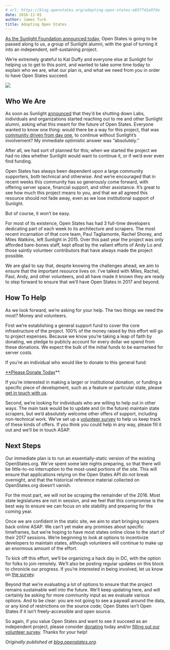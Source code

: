```yaml
---
# url: https://blog.openstates.org/adopting-open-states-e837741e97da
date: 2016-11-01
author: James Turk
title: Adopting Open States
---
```


[As the Sunlight Foundation announced today](https://sunlightfoundation.com/blog/2016/11/01/sunlight-labs-update-nonprofits-step-up-to-preserve-tools-for-transparency), Open States is going to be passed along to us, a group of Sunlight alumni, with the goal of turning it into an independent, self-sustaining project.

We’re extremely grateful to Kat Duffy and everyone else at Sunlight for helping us to get to this point, and wanted to take some time today to explain who we are, what our plan is, and what we need from you in order to have Open States succeed.

![](/img/old/8xjFwKBCmfZRAdgcwLImJQ.png)

## Who We Are

As soon as Sunlight [announced](https://sunlightfoundation.com/blog/2016/09/21/whats-next-for-sunlight-labs/) that they’d be shutting down Labs, individuals and organizations started reaching out to me and other Sunlight alumni, asking what this meant for the future of Open States. Everyone wanted to know one thing: would there be a way for this project, that was [community driven from day one](https://sunlightfoundation.com/blog/2009/02/26/fifty-state-project/), to continue without Sunlight’s involvement? My immediate optimistic answer was “absolutely.”

After all, we had sort of planned for this; when we started the project we had no idea whether Sunlight would want to continue it, or if we’d ever even find funding.

Open States has always been dependent upon a large community supporters, both technical and otherwise. And we’re encouraged that in recent weeks this community has so generously come forward, with offering server space, financial support, and other assistance. It’s great to see how much this project means to you, and that we all agreed this resource should not fade away, even as we lose institutional support of Sunlight.

But of course, it won’t be easy.

For most of its existence, Open States has had 3 full-time developers dedicating part of each week to its architecture and scrapers. The most recent incarnation of that core team, Paul Tagliamonte, Rachel Shorey, and Miles Watkins, left Sunlight in 2015. Over this past year the project was only afforded bare-bones staff, kept afloat by the valiant efforts of Andy Lo and those saintly volunteer contributors that have always made the project possible.

We are glad to say that, despite knowing the challenges ahead, we aim to ensure that the important resource lives on. I’ve talked with Miles, Rachel, Paul, Andy, and other volunteers, and all have made it known they are ready to step forward to ensure that we’ll have Open States in 2017 and beyond.

## How To Help

As we look forward, we’re asking for your help. The two things we need the most? Money and volunteers.

First we’re establishing a general support fund to cover the core infrastructure of the project. 100% of the money raised by this effort will go to project expenses. Because we know you’re taking a leap of faith by donating, we pledge to publicly account for every dollar we spend from these donations. We expect the bulk of the initial funds to be earmarked for server costs.

If you’re an individual who would like to donate to this general fund:

[**Please Donate Today](https://www.generosity.com/fundraising/open-states-general-support-fund/x/15330084)**.

If you’re interested in making a larger or institutional donation, or funding a specific piece of development, such as a feature or particular state, please [get in touch with us](mailto:funding@openstates.org).

Second, we’re looking for individuals who are willing to help out in other ways. The main task would be to update and (in the future) maintain state scrapers, but we’d absolutely welcome other offers of support, including non-technical work. We’ve set up a [volunteer survey](https://docs.google.com/forms/d/e/1FAIpQLSfMDjoVoKxSOciIiqE3Ofxgn-caFGCxicFO2LwyWAK8zdXyhg/viewform) to help us keep track of these kinds of offers. If you think you could help in any way, please fill it out and we’ll be in touch ASAP.

## Next Steps

Our immediate plan is to run an essentially-static version of the existing OpenStates.org. We’ve spent some late nights preparing, so that there will be little-to-no interruption to the most-used portions of the site. This will ensure that applications relying on the Open States API do not break overnight, and that the historical reference material collected on OpenStates.org doesn’t vanish.

For the most part, we will not be scraping the remainder of the 2016. Most state legislatures are not in session, and we feel that this compromise is the best way to ensure we can focus on site stability and preparing for the coming year.

Once we are confident in the static site, we aim to start bringing scrapers back online ASAP. We can’t yet make any promises about specific timeframes, but we’re hoping to have most states online close to the start of their 2017 sessions. We’re beginning to look at options to incentivize developers to maintain states, although volunteers will continue to make up an enormous amount of the effort.

To kick off this effort, we’ll be organizing a hack day in DC, with the option for folks to join remotely. We’ll also be posting regular updates on this block to chronicle our progress. If you’re interested in being involved, let us know on [the survey](https://docs.google.com/forms/d/e/1FAIpQLSfMDjoVoKxSOciIiqE3Ofxgn-caFGCxicFO2LwyWAK8zdXyhg/viewform).

Beyond that we’re evaluating a lot of options to ensure that the project remains sustainable well into the future. We’ll keep updating here, and will certainly be asking for more community input as we evaluate various options. And to be clear: you are not going to see a paywall around the data, or any kind of restrictions on the source code; Open States isn’t Open States if it isn’t freely-accessible and open source.

So again, if you value Open States and want to see it succeed as an independent project, please consider [donating](https://www.generosity.com/fundraising/open-states-general-support-fund/x/15330084) today and/or [filling out our volunteer survey](https://docs.google.com/forms/d/e/1FAIpQLSfMDjoVoKxSOciIiqE3Ofxgn-caFGCxicFO2LwyWAK8zdXyhg/viewform). Thanks for your help!

*Originally published at [blog.openstates.org](https://blog.openstates.org/post/adopting-open-states/).*
